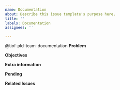 ```yaml
---
name: Documentation
about: Describe this issue template's purpose here.
title: ''
labels: Documentation
assignees: ''

---
```


@tiof-pld-team-documentation
**Problem**


**Objectives**


**Extra information**


**Pending**



**Related Issues**
